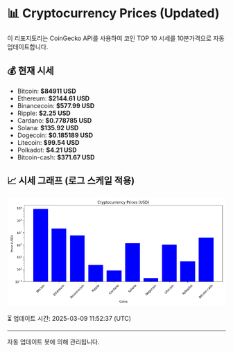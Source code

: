 
# 📊 Cryptocurrency Prices (Updated)

이 리포지토리는 CoinGecko API를 사용하여 코인 TOP 10 시세를 10분가격으로 자동 업데이트합니다.

## 💰 현재 시세
- Bitcoin: **$84911 USD**
- Ethereum: **$2144.61 USD**
- Binancecoin: **$577.99 USD**
- Ripple: **$2.25 USD**
- Cardano: **$0.778785 USD**
- Solana: **$135.92 USD**
- Dogecoin: **$0.185189 USD**
- Litecoin: **$99.54 USD**
- Polkadot: **$4.21 USD**
- Bitcoin-cash: **$371.67 USD**

## 📈 시세 그래프 (로그 스케일 적용)
![Crypto Prices](crypto_prices.png)

⏳ 업데이트 시간: 2025-03-09 11:52:37 (UTC)

---
자동 업데이트 봇에 의해 관리됩니다.
